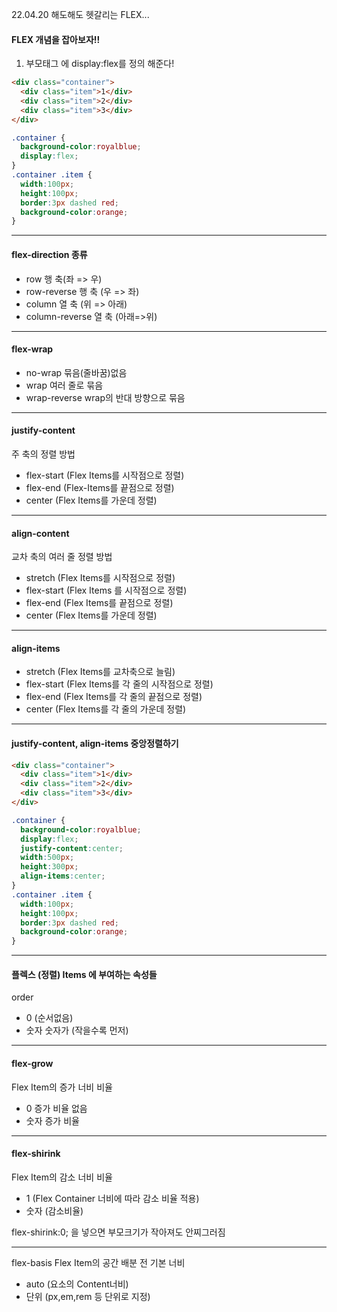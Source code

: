 22.04.20 해도해도 헷갈리는 FLEX...

#### FLEX 개념을 잡아보자!!

1. 부모태그 에 display:flex를 정의 해준다!

```html
<div class="container">
  <div class="item">1</div>
  <div class="item">2</div>
  <div class="item">3</div>
</div>
```
```css
.container {
  background-color:royalblue;
  display:flex;
}
.container .item {
  width:100px;
  height:100px;
  border:3px dashed red;
  background-color:orange;
}

```

___

#### flex-direction 종류

- row 행 축(좌 => 우)
- row-reverse 행 축 (우 => 좌)
- column 열 축 (위 => 아래)
- column-reverse 열 축 (아래=>위)

___
#### flex-wrap
- no-wrap 묶음(줄바꿈)없음
- wrap 여러 줄로 묶음
- wrap-reverse wrap의 반대 방향으로 묶음

___
#### justify-content
주 축의 정렬 방법

- flex-start (Flex Items를 시작점으로 정렬)
- flex-end (Flex-Items를 끝점으로 정렬)
- center (Flex Items를 가운데 정렬)

___

#### align-content
교차 축의 여러 줄 정렬 방법

- stretch (Flex Items를 시작점으로 정렬)
- flex-start (Flex Items 를 시작점으로 정렬)
- flex-end (Flex Items를 끝점으로 정렬)
- center (Flex Items를 가운데 정렬)

___

#### align-items

- stretch (Flex Items를 교차축으로 늘림)
- flex-start (Flex Items를 각 줄의 시작점으로 정렬)
- flex-end (Flex Items를 각 줄의 끝점으로 정렬)
- center (Flex Items를 각 줄의 가운데 정렬)

___

#### justify-content, align-items 중앙정렬하기

``` html
<div class="container">
  <div class="item">1</div>
  <div class="item">2</div>
  <div class="item">3</div>
</div>
```

```css
.container {
  background-color:royalblue;
  display:flex;
  justify-content:center;
  width:500px;
  height:300px;
  align-items:center;
}
.container .item {
  width:100px;
  height:100px;
  border:3px dashed red;
  background-color:orange;
}
```

___

#### 플렉스 (정렬) Items 에 부여하는 속성들

 order
 - 0 (순서없음)
 - 숫자 숫자가 (작을수록 먼저)

  ___
 #### flex-grow
 Flex Item의 증가 너비 비율

 - 0 증가 비율 없음
 - 숫자 증가 비율

 ___
#### flex-shirink
Flex Item의 감소 너비 비율
- 1 (Flex Container 너비에 따라 감소 비율 적용)
- 숫자 (감소비율)

flex-shirink:0; 을 넣으면 부모크기가 작아져도 안찌그러짐

___
flex-basis
Flex Item의 공간 배분 전 기본 너비

- auto (요소의 Content너비)
- 단위 (px,em,rem 등 단위로 지정)
